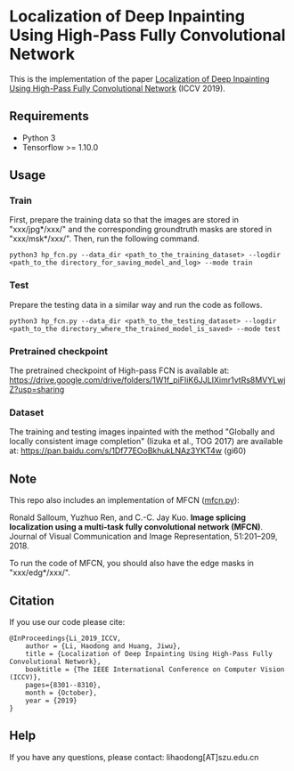 # Localization of Deep Inpainting Using High-Pass Fully Convolutional Network

This is the implementation of the paper [Localization of Deep Inpainting Using High-Pass Fully Convolutional Network](http://openaccess.thecvf.com/content_ICCV_2019/html/Li_Localization_of_Deep_Inpainting_Using_High-Pass_Fully_Convolutional_Network_ICCV_2019_paper.html) (ICCV 2019).


## Requirements
- Python 3
- Tensorflow >= 1.10.0


## Usage
### Train
First, prepare the training data so that the images are stored in "xxx/jpg*/xxx/" and the corresponding groundtruth masks are stored in "xxx/msk*/xxx/". Then, run the following command.
```
python3 hp_fcn.py --data_dir <path_to_the_training_dataset> --logdir <path_to_the directory_for_saving_model_and_log> --mode train
```

### Test
Prepare the testing data in a similar way and run the code as follows.
```
python3 hp_fcn.py --data_dir <path_to_the_testing_dataset> --logdir <path_to_the directory_where_the_trained_model_is_saved> --mode test
```

### Pretrained checkpoint 
The pretrained checkpoint of High-pass FCN is available at:
https://drive.google.com/drive/folders/1W1f_piFIiK6JJLIXimr1vtRs8MVYLwjZ?usp=sharing

### Dataset
The training and testing images inpainted with the method "Globally and locally consistent image completion" (Iizuka et al., TOG 2017) are available at:
https://pan.baidu.com/s/1Df77EOoBkhukLNAz3YKT4w (gi60)


## Note
This repo also includes an implementation of MFCN ([mfcn.py](mfcn.py)):

Ronald Salloum, Yuzhuo Ren, and C.-C. Jay Kuo. **Image splicing localization using a multi-task fully convolutional network (MFCN)**. Journal of Visual Communication and Image Representation, 51:201–209, 2018.

To run the code of MFCN, you should also have the edge masks in "xxx/edg*/xxx/".

## Citation
If you use our code please cite:
```
@InProceedings{Li_2019_ICCV,
    author = {Li, Haodong and Huang, Jiwu},
    title = {Localization of Deep Inpainting Using High-Pass Fully Convolutional Network},
    booktitle = {The IEEE International Conference on Computer Vision (ICCV)},
    pages={8301--8310},
    month = {October},
    year = {2019}
}
```

## Help
If you have any questions, please contact: lihaodong[AT]szu.edu.cn

 
